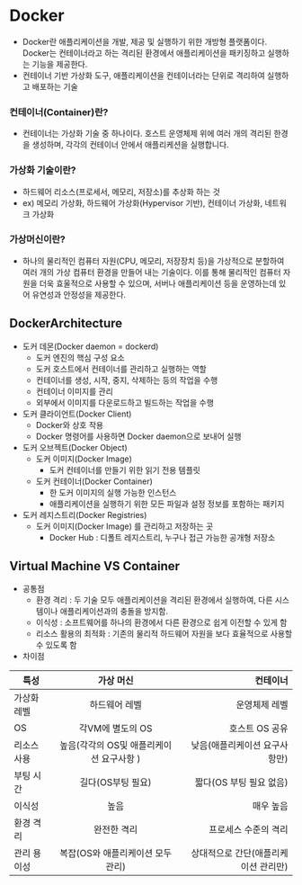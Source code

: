 # Docker
- Docker란 애플리케이션을 개발, 제공 및 실행하기 위한 개방형 플랫폼이다. Docker는 컨테이너라고 하는 격리된 환경에서 애플리케이션을 패키징하고 실행하는 기능을 제공한다.
- 컨테이너 기반 가상화 도구, 애플리케이션을 컨테이너라는 단위로 격리하여 실행하고 배포하는 기술
### 컨테이너(Container)란?
- 컨테이너는 가상화 기술 중 하나이다. 호스트 운영체제 위에 여러 개의 격리된 한경을 생성하며, 각각의 컨테이너 안에서 애플리케션을 실행합니다.

### 가상화 기술이란?
- 하드웨어 리소스(프로세서, 메모리, 저장소)를 추상화 하는 것
- ex) 메모리 가상화, 하드웨어 가상화(Hypervisor 기반), 컨테이너 가상화, 네트워크 가상화

### 가상머신이란?
- 하나의 물리적인 컴퓨터 자원(CPU, 메모리, 저장장치 등)을 가상적으로 분할하여 여러 개의 가상 컴퓨터 환경을 만들어 내는 기술이다. 이를 통해 물리적인 컴퓨터 자원을 더욱 효울적으로 사용할 수 있으며, 서버나 애플리케이션 등을 운영하는데 있어 유연성과 안정성을 제공한다.

## DockerArchitecture
- 도커 데몬(Docker daemon = dockerd)
  - 도커 엔진의 핵심 구성 요소
  - 도커 호스트에서 컨테이너를 관리하고 실행하는 역할 
  - 컨테이너를 생성, 시작, 중지, 삭제하는 등의 작업을 수행
  - 컨테이너 이미지를 관리
  - 외부에서 이미지를 다운로드하고 빌드하는 작업을 수행
- 도커 클라이언트(Docker Client)
    - Docker와 상호 작용
    - Docker 명령어를 사용하면 Docker daemon으로 보내어 실행
- 도커 오브젝트(Docker Object)
  - 도커 이미지(Docker Image)
    - 도커 컨테이너를 만들기 위한 읽기 전용 템플릿
  - 도커 컨테이너(Docker Container)
    - 한 도커 이미지의 실행 가능한 인스턴스
    - 애플리케이션을 실행하기 위한 모든 파일과 설정 정보를 포함하는 패키지
- 도커 레지스트리(Docker Registries)
  - 도커 이미지(Docker Image) 를 관리하고 저장하는 곳
    - Docker Hub : 디폴트 레지스트리, 누구나 접근 가능한 공개형 저장소

## Virtual Machine VS Container
- 공통점
  - 환경 격리 : 두 기술 모두 애플리케이션을 격리된 환경에서 실행하여, 다른 시스템이나 애플리케이션과의 충돌을 방지함.
  - 이식성 : 소프트웨어를 하나의 환경에서 다른 환경으로 쉽게 이전할 수 있게 함
  - 리소스 활용의 최적화 : 기존의 물리적 하드웨어 자원을 보다 효율적으로 사용할 수 있도록 함
- 차이점

특성 | 가상 머신 | 컨테이너
  --|:--:|--:
가상화 레벨| 하드웨어 레벨 | 운영체제 레벨
OS | 각VM에 별도의 OS | 호스트 OS 공유
리소스 사용| 높음(각각의 OS및 애플리케이션 요구사항 ) | 낮음(애플리케이션 요구사항만)
부팅 시간 | 길다(OS부팅 필요) | 짧다(OS 부팅 필요 없음)
이식성  | 높음 | 매우 높음
환경 격리  | 완전한 격리 | 프로세스 수준의 격리
관리 용이성  | 복잡(OS와 애플리케이션 모두 관리) | 상대적으로 간단(애플리케이션 관리만)
